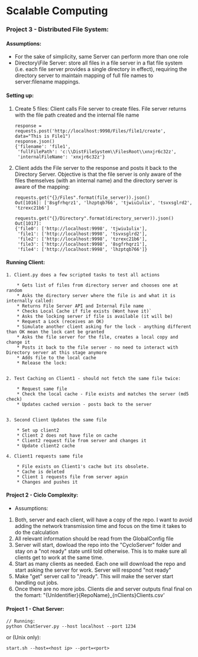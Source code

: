 # Scalable Computing

### <i class="icon-file"></i> Project 3 - Distributed File System:

#### Assumptions:

* For the sake of simplicity, same Server can perform more than one role
* Directory\File Server: store all files in a file server in a flat file system (i.e. each file server provides a single directory in effect), requiring the directory server to maintain mapping of full file names to server:filename mappings. 
 

#### Setting up:
 
 1. Create 5 files: Client calls File server to create files. File server returns with the file path created and the internal file name
	
	```
    response = requests.post('http://localhost:9998/Files/file1/create', data="This is File1")
    response.json()
    {'filename': 'file1',
     'fullFilePath': 'c:\\DistFileSystem\\FilesRoot\\xnxjr6c32z',
     'internalFileName': 'xnxjr6c32z'}
	 ```

 
 1. Client adds the File server to the response and posts it back to the Directory Server. Objective is that the file server is only aware of the files themselves (with an internal name) and the directory server is aware of the mapping:
	
	```
	requests.get("{}/Files".format(file_server)).json()
	Out[1016]: ['8sgfrhqrz1', 'lhzptqb766', 'tjwiu1ulix', 'tsvxsglrd2', 'tzrexc21b6']
	
	requests.get("{}/Directory".format(directory_server)).json()
	Out[1017]: 
	{'file0': ['http://localhost:9998', 'tjwiu1ulix'],
	 'file1': ['http://localhost:9998', 'tsvxsglrd2'],
	 'file2': ['http://localhost:9998', 'tzrexc21b6'],
	 'file3': ['http://localhost:9998', '8sgfrhqrz1'],
	 'file4': ['http://localhost:9998', 'lhzptqb766']}
 	 ```
 
	
#### Running Client:

	1. Client.py does a few scripted tasks to test all actions

		* Gets list of files from directory server and chooses one at random
		* Asks the directory server where the file is and what it is internally called:
		* Returns File Server API and Internal File name
		* Checks Local Cache if file exists (Wont have it)`
		* Asks the locking server if file is available (it will be)
		* Request a Lock (receives an OK)
		* Simulate another client asking for the lock - anything different than OK mean the lock cant be granted
		* Asks the file server for the file, creates a local copy and change it
		* Posts it back to the file server - no need to interact with Directory server at this stage anymore
		* Adds file to the local cache
		* Release the lock:


	2. Test Caching on Client1 - should not fetch the same file twice:
		
		* Request same file
		* Check the local cache - File exists and matches the server (md5 check)
		* Updates cached version - posts back to the server
		
		
	3. Second Client Updates the same file
	
		* Set up client2
		* Client 2 does not have file on cache
		* Client2 request file from server and changes it
		* Update client2 cache

	4. Client1 requests same file
		
		* File exists on Client1's cache but its obsolete.
		* Cache is deleted
		* Client 1 requests file from server again
		* Changes and pushes it

	

#### <i class="icon-file"></i> Project 2 - Ciclo Complexity:

* Assumptions:

1) Both, server and each client, will have a copy of the repo. I want to avoid adding the network transmission time and focus on the time it takes to do the calculation
2) All relevant information should be read from the GlobalConfig file
3) Server will start, dowload the repo into the "CycloServer" folder and stay on a "not ready" state until told otherwise. This is to make sure all clients get to work at the same time.
4) Start as many clients as needed. Each one will download the repo and start asking the server for work. Server will respond "not ready"
5) Make "get" server call to "/ready". This will make the server start handling out jobs.
6) Once there are no more jobs. Clients die and server outputs final final on the fomart: "{UnIdentifier}{RepoName}_{nClients}Clients.csv'




#### <i class="icon-file"></i> Project 1 - Chat Server:
```
// Running:
python ChatServer.py --host localhost --port 1234
```

or (Unix only):

```
start.sh --host=<host ip> --port=<port>
```